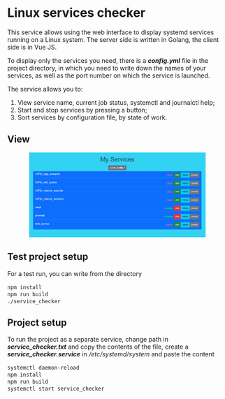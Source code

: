 # Linux services checker

This service allows using the web interface to display systemd services running on a Linux system. The server side is written in Golang, the client side is in Vue JS.

To display only the services you need, there is a ___config.yml___ file in the project directory, in which you need to write down the names of your services, as well as the port number on which the service is launched.

The service allows you to:
1. View service name, current job status, systemctl and journalctl help;
2. Start and stop services by pressing a button;
3. Sort services by configuration file, by state of work. 

## View
<p align="center">
<img  src="/readme_assets/1.PNG" width="80%">
</p>

## Test project setup
For a test run, you can write from the directory
```
npm install
npm run build
./service_checker
```

## Project setup
To run the project as a separate service, change path in ___service_checker.txt___ and 
copy the contents of the file, create a ___service_checker.service___ in _/etc/systemd/system_ and paste the content
```
systemctl daemon-reload
npm install
npm run build
systemctl start service_checker
```
